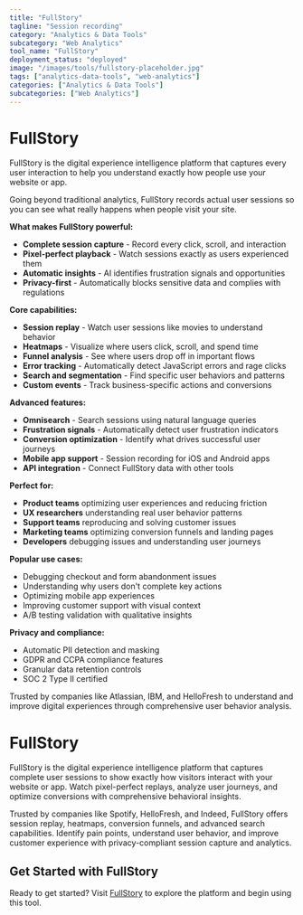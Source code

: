 ```yaml
---
title: "FullStory"
tagline: "Session recording"
category: "Analytics & Data Tools"
subcategory: "Web Analytics"
tool_name: "FullStory"
deployment_status: "deployed"
image: "/images/tools/fullstory-placeholder.jpg"
tags: ["analytics-data-tools", "web-analytics"]
categories: ["Analytics & Data Tools"]
subcategories: ["Web Analytics"]
---
```


# FullStory

FullStory is the digital experience intelligence platform that captures every user interaction to help you understand exactly how people use your website or app.

Going beyond traditional analytics, FullStory records actual user sessions so you can see what really happens when people visit your site.

**What makes FullStory powerful:**
- **Complete session capture** - Record every click, scroll, and interaction
- **Pixel-perfect playback** - Watch sessions exactly as users experienced them
- **Automatic insights** - AI identifies frustration signals and opportunities
- **Privacy-first** - Automatically blocks sensitive data and complies with regulations

**Core capabilities:**
- **Session replay** - Watch user sessions like movies to understand behavior
- **Heatmaps** - Visualize where users click, scroll, and spend time
- **Funnel analysis** - See where users drop off in important flows
- **Error tracking** - Automatically detect JavaScript errors and rage clicks
- **Search and segmentation** - Find specific user behaviors and patterns
- **Custom events** - Track business-specific actions and conversions

**Advanced features:**
- **Omnisearch** - Search sessions using natural language queries
- **Frustration signals** - Automatically detect user frustration indicators
- **Conversion optimization** - Identify what drives successful user journeys
- **Mobile app support** - Session recording for iOS and Android apps
- **API integration** - Connect FullStory data with other tools

**Perfect for:**
- **Product teams** optimizing user experiences and reducing friction
- **UX researchers** understanding real user behavior patterns
- **Support teams** reproducing and solving customer issues
- **Marketing teams** optimizing conversion funnels and landing pages
- **Developers** debugging issues and understanding user journeys

**Popular use cases:**
- Debugging checkout and form abandonment issues
- Understanding why users don't complete key actions
- Optimizing mobile app experiences
- Improving customer support with visual context
- A/B testing validation with qualitative insights

**Privacy and compliance:**
- Automatic PII detection and masking
- GDPR and CCPA compliance features
- Granular data retention controls
- SOC 2 Type II certified

Trusted by companies like Atlassian, IBM, and HelloFresh to understand and improve digital experiences through comprehensive user behavior analysis.

# FullStory

FullStory is the digital experience intelligence platform that captures complete user sessions to show exactly how visitors interact with your website or app. Watch pixel-perfect replays, analyze user journeys, and optimize conversions with comprehensive behavioral insights.

Trusted by companies like Spotify, HelloFresh, and Indeed, FullStory offers session replay, heatmaps, conversion funnels, and advanced search capabilities. Identify pain points, understand user behavior, and improve customer experience with privacy-compliant session capture and analytics.
## Get Started with FullStory

Ready to get started? Visit [FullStory](https://fullstory.com) to explore the platform and begin using this tool.
